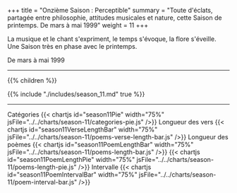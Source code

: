 +++
title = "Onzième Saison : Perceptible"
summary = "Toute d'éclats, partagée entre philosophie, attitudes musicales et nature, cette Saison de printemps. De mars à mai 1999"
weight = 11
+++

La musique et le chant s'expriment, le temps s'évoque, la flore s'éveille. Une Saison très en phase avec le printemps.

De mars à mai 1999

---
{{% children  %}}

{{% include "./includes/season_11.md" true %}}

---
Catégories
{{< chartjs id="season11Pie" width="75%" jsFile="../../charts/season-11/categories-pie.js" />}}
Longueur des vers
{{< chartjs id="season11VerseLengthBar" width="75%" jsFile="../../charts/season-11/poems-verse-length-bar.js" />}}
Longueur des poèmes
{{< chartjs id="season11PoemLengthBar" width="75%" jsFile="../../charts/season-11/poems-length-bar.js" />}}
{{< chartjs id="season11PoemLengthPie" width="75%" jsFile="../../charts/season-11/poems-length-pie.js" />}}
Intervalle
{{< chartjs id="season11PoemIntervalBar" width="75%" jsFile="../../charts/season-11/poem-interval-bar.js" />}}
